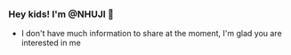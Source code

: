 ### Hey kids! I'm @NHUJI 👋


- I don't have much information to share at the moment, I'm glad you are interested in me



<!---
NHUJI/NHUJI is a ✨ special ✨ repository because its `README.md` (this file) appears on your GitHub profile.
You can click the Preview link to take a look at your changes.
--->
